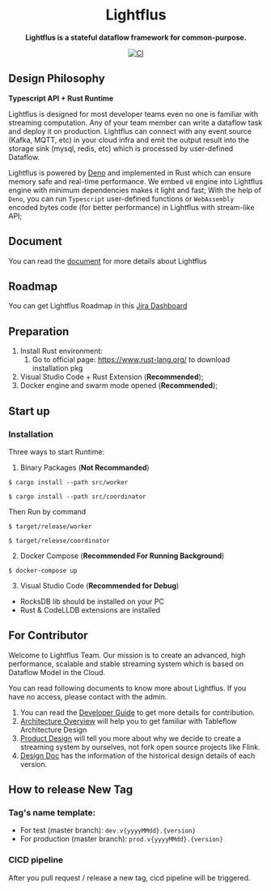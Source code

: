<div align="center">
  <h1>Lightflus</h1>
  <p>
    <strong>Lightflus is a stateful dataflow framework for common-purpose. </strong>
  </p>
  <p>

[![CI](https://github.com/Lady-Summer/lightflus-runtime/actions/workflows/workflow.yml/badge.svg)](https://github.com/Lady-Summer/lightflus-runtime/actions/workflows/workflow.yml)
</p>
</div>

## Design Philosophy
**Typescript API + Rust Runtime**

Lightflus is designed for most developer teams even no one is familiar with streaming computation. Any of your team member can write a dataflow task and deploy it on production. Lightflus can connect with any event source (Kafka, MQTT, etc) in your cloud infra and emit the output result into the storage sink (mysql, redis, etc) which is processed by user-defined Dataflow. 

Lightflus is powered by [Deno](https://github.com/denoland/deno) and implemented in Rust which can ensure memory safe and real-time performance. We embed `v8` engine into Lightflus engine with minimum dependencies makes it light and fast; With the help of `Deno`, you can run `Typescript` user-defined functions or `WebAssembly` encoded bytes code (for better performance) in Lightflus with stream-like API; 

## Document
You can read the [document](https://humorous-bream-e48.notion.site/Lightflus-Document-217eedc73610413ba2a4f0c374d66c77) for more details about Lightflus


## Roadmap
You can get Lightflus Roadmap in this [Jira Dashboard](https://lightflus.atlassian.net/jira/software/c/projects/LIG/boards/1/roadmap?shared=&atlOrigin=eyJpIjoiOWJhOTRiOGNkZTBlNDY5OWFkZWU4ZGQxYjRkYTg3MTkiLCJwIjoiaiJ9)

## Preparation

1. Install Rust environment:
    1. Go to official page: https://www.rust-lang.org/ to download installation pkg
2. Visual Studio Code + Rust Extension (**Recommended**);
3. Docker engine and swarm mode opened (**Recommended**);

## Start up

### Installation

Three ways to start Runtime:

1. Binary Packages (**Not Recommanded**)

```shell
$ cargo install --path src/worker

$ cargo install --path src/coordinator
```

Then Run by command

```shell
$ target/release/worker

$ target/release/coordinator
```

2. Docker Compose (**Recommended For Running Background**)

```shell
$ docker-compose up
```

3. Visual Studio Code (**Recommended for Debug**)
  * RocksDB lib should be installed on your PC
  * Rust & CodeLLDB extensions are installed

## For Contributor

Welcome to Lightflus Team. Our mission is to create an advanced, high performance, scalable and stable streaming system which is based on Dataflow Model in the Cloud.

You can read following documents to know more about Lightflus. If you have no access, please contact with the admin.

1. You can read the [Developer Guide](https://www.notion.so/Developer-Guide-bb6579a980844cff9b2702dd107e4ff3) to get more details for contribution.
2. [Architecture Overview](https://www.notion.so/Architecture-Overview-be9b006c61884db58e40dbd00e00b77d) will help you to get familiar with Tableflow Architecture Design
3. [Product Design](https://www.notion.so/Product-Design-efa990263c4b4e80a677243efc95a2f2) will tell you more about why we
   decide to create a streaming system by ourselves, not fork open source projects like Flink.
4. [Design Doc](https://www.notion.so/Design-282e33dc26a0416f9b25d20d78fe69d3) has the information of the historical design details of each version.

## How to release New Tag

### Tag's name template:

* For test (master branch): ``dev.v{yyyyMMdd}.{version}``
* For production (master branch): ``prod.v{yyyyMMdd}.{version}``

### CICD pipeline
After you pull request / release a new tag, cicd pipeline will be triggered.
